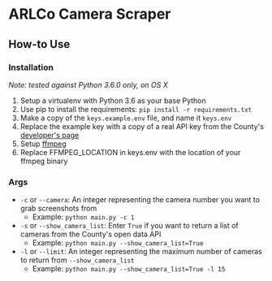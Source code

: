 # ARLCo Camera Scraper
## How-to Use
### Installation
_Note: tested against Python 3.6.0 only, on OS X_

1. Setup a virtualenv with Python 3.6 as your base Python
2. Use pip to install the requirements: `pip install -r requirements.txt`
3. Make a copy of the `keys.example.env` file, and name it `keys.env`
4. Replace the example key with a copy of a real API key from the County's [developer's page](https://data.arlingtonva.us/developers/)
5. Setup [ffmpeg](https://www.ffmpeg.org/)
6. Replace FFMPEG_LOCATION in keys.env with the location of your ffmpeg binary

### Args
* `-c` or `--camera`: An integer representing the camera number you want to grab screenshots from
  * Example: `python main.py -c 1`
* `-s` or `--show_camera_list`: Enter `True` if you want to return a list of cameras from the County's open data API
  * Example: `python main.py --show_camera_list=True`
* `-l` or `--limit`: An integer representing the maximum number of cameras to return from `--show_camera_list`
  * Example: `python main.py --show_camera_list=True -l 15`
